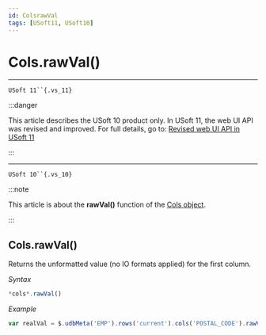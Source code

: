 ```yaml
---
id: ColsrawVal
tags: [USoft11, USoft10]
---
```

# Cols.rawVal()



----

`USoft 11``{.vs_11}`


:::danger

This article describes the USoft 10 product only.
In USoft 11, the web UI API was revised and improved. For full details, go to:
[Revised web UI API in USoft 11](/docs/Web_and_app_UIs/UDB_udb/Revised_web_UI_API_in_USoft_11.md)

:::

----

`USoft 10``{.vs_10}`


:::note

This article is about the **rawVal()** function of the [Cols object](/docs/Web_and_app_UIs/UDB_Cols).

:::

## **Cols.rawVal()**

Returns the unformatted value (no IO formats applied) for the first column.

*Syntax*

```js
*cols*.rawVal()
```

*Example*

```js
var realVal = $.udbMeta('EMP').rows('current').cols('POSTAL_CODE').rawVal();
```

 